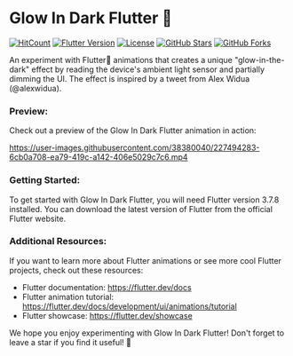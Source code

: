 # Glow In Dark Flutter 🌟

[![HitCount](https://hits.dwyl.com/Harishwarrior/glow_in_dark_flutter.svg?style=flat-square)](http://hits.dwyl.com/Harishwarrior/glow_in_dark_flutter)
[![Flutter Version](https://img.shields.io/badge/flutter-3.7.12-blue.svg)](https://flutter.dev/)
[![License](https://img.shields.io/badge/license-MIT-green)](https://github.com/Harishwarrior/glow_in_dark_flutter/blob/main/LICENSE)
[![GitHub Stars](https://img.shields.io/github/stars/Harishwarrior/glow_in_dark_flutter)](https://github.com/Harishwarrior/glow_in_dark_flutter/stargazers)
[![GitHub Forks](https://img.shields.io/github/forks/Harishwarrior/glow_in_dark_flutter)](https://github.com/Harishwarrior/glow_in_dark_flutter/network/members)

An experiment with Flutter💙 animations that creates a unique "glow-in-the-dark" effect by reading the device's ambient light sensor and partially dimming the UI. The effect is inspired by a tweet from Alex Widua (@alexwidua).

### Preview:
Check out a preview of the Glow In Dark Flutter animation in action:

https://user-images.githubusercontent.com/38380040/227494283-6cb0a708-ea79-419c-a142-406e5029c7c6.mp4

### Getting Started:
To get started with Glow In Dark Flutter, you will need Flutter version 3.7.8 installed. You can download the latest version of Flutter from the official Flutter website.

### Additional Resources:
If you want to learn more about Flutter animations or see more cool Flutter projects, check out these resources:
- Flutter documentation: https://flutter.dev/docs
- Flutter animation tutorial: https://flutter.dev/docs/development/ui/animations/tutorial
- Flutter showcase: https://flutter.dev/showcase

We hope you enjoy experimenting with Glow In Dark Flutter! Don't forget to leave a star if you find it useful! 💫
